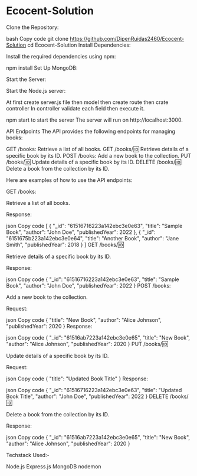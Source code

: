 # Ecocent-Solution

Clone the Repository:

bash
Copy code
git clone https://github.com/DipenRuidas2460/Ecocent-Solution
cd Ecocent-Solution
Install Dependencies:

Install the required dependencies using npm:


npm install
Set Up MongoDB:


Start the Server:

Start the Node.js server:

At first create server.js file then model then create route then crate controller 
In controller validate each field then execute it.

npm start to start the server
The server will run on http://localhost:3000.

API Endpoints
The API provides the following endpoints for managing books:

GET /books: Retrieve a list of all books.
GET /books/:id: Retrieve details of a specific book by its ID.
POST /books: Add a new book to the collection.
PUT /books/:id: Update details of a specific book by its ID.
DELETE /books/:id: Delete a book from the collection by its ID.


Here are examples of how to use the API endpoints:

GET /books:

Retrieve a list of all books.

Response:

json
Copy code
[
  {
    "_id": "61516716223a142ebc3e0e63",
    "title": "Sample Book",
    "author": "John Doe",
    "publishedYear": 2022
  },
  {
    "_id": "6151675b223a142ebc3e0e64",
    "title": "Another Book",
    "author": "Jane Smith",
    "publishedYear": 2018
  }
]
GET /books/:id:

Retrieve details of a specific book by its ID.

Response:

json
Copy code
{
  "_id": "61516716223a142ebc3e0e63",
  "title": "Sample Book",
  "author": "John Doe",
  "publishedYear": 2022
}
POST /books:

Add a new book to the collection.

Request:

json
Copy code
{
  "title": "New Book",
  "author": "Alice Johnson",
  "publishedYear": 2020
}
Response:

json
Copy code
{
  "_id": "61516ab7223a142ebc3e0e65",
  "title": "New Book",
  "author": "Alice Johnson",
  "publishedYear": 2020
}
PUT /books/:id:

Update details of a specific book by its ID.

Request:

json
Copy code
{
  "title": "Updated Book Title"
}
Response:

json
Copy code
{
  "_id": "61516716223a142ebc3e0e63",
  "title": "Updated Book Title",
  "author": "John Doe",
  "publishedYear": 2022
}
DELETE /books/:id:

Delete a book from the collection by its ID.

Response:

json
Copy code
{
  "_id": "61516ab7223a142ebc3e0e65",
  "title": "New Book",
  "author": "Alice Johnson",
  "publishedYear": 2020
}

Techstack Used:-

Node.js
Express.js
MongoDB
nodemon